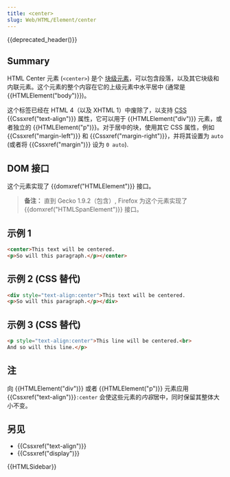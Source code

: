 ```yaml
---
title: <center>
slug: Web/HTML/Element/center
---
```


{{deprecated_header()}}

## Summary

HTML Center 元素 (`<center>`) 是个 [块级元素](/zh-CN/docs/HTML/Block-level_elements)，可以包含段落，以及其它块级和内联元素。这个元素的整个内容在它的上级元素中水平居中 (通常是 {{HTMLElement("body")}})。

这个标签已经在 HTML 4（以及 XHTML 1）中废除了，以支持 [CSS](/zh-CN/docs/Web/CSS) {{Cssxref("text-align")}} 属性，它可以用于 {{HTMLElement("div")}} 元素，或者独立的 {{HTMLElement("p")}}。对于居中的块，使用其它 CSS 属性，例如 {{Cssxref("margin-left")}} 和 {{Cssxref("margin-right")}}，并将其设置为 `auto` (或者将 {{Cssxref("margin")}} 设为 `0 auto`).

## DOM 接口

这个元素实现了 {{domxref("HTMLElement")}} 接口。

> **备注：** 直到 Gecko 1.9.2（包含）, Firefox 为这个元素实现了 {{domxref("HTMLSpanElement")}} 接口。

## 示例 1

```html
<center>This text will be centered.
<p>So will this paragraph.</p></center>
```

## 示例 2 (CSS 替代)

```html
<div style="text-align:center">This text will be centered.
<p>So will this paragraph.</p></div>
```

## 示例 3 (CSS 替代)

```html
<p style="text-align:center">This line will be centered.<br>
And so will this line.</p>
```

## 注

向 {{HTMLElement("div")}} 或者 {{HTMLElement("p")}} 元素应用 {{Cssxref("text-align")}}`:center` 会使这些元素的*内容*居中，同时保留其整体大小不变。

## 另见

- {{Cssxref("text-align")}}
- {{Cssxref("display")}}

{{HTMLSidebar}}
